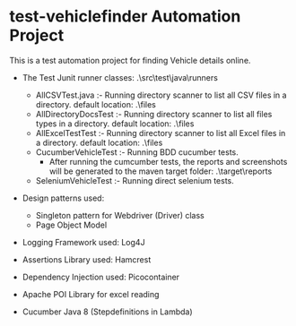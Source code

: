 # test-vehiclefinder Automation Project

This is a test automation project for finding Vehicle details online.

- The Test Junit runner classes: .\src\test\java\runners

   - AllCSVTest.java :- Running directory scanner to list all CSV files in a directory. default location: .\files
   - AllDirectoryDocsTest :- Running directory scanner to list all files types in a directory. default location: .\files
   - AllExcelTestTest :- Running directory scanner to list all Excel files in a directory. default location: .\files
   - CucumberVehicleTest :- Running BDD cucumber tests.
      - After running the cumcumber tests, the reports and screenshots will be generated to the maven target folder:  .\target\reports
   - SeleniumVehicleTest :- Running direct selenium tests. 
   
- Design patterns used:

   - Singleton pattern for Webdriver (Driver) class
   - Page Object Model
           
- Logging Framework used: Log4J

- Assertions Library used: Hamcrest 

- Dependency Injection used: Picocontainer

- Apache POI Library for excel reading

- Cucumber Java 8 (Stepdefinitions in Lambda)
